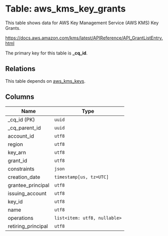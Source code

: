 # Table: aws_kms_key_grants

This table shows data for AWS Key Management Service (AWS KMS) Key Grants.

https://docs.aws.amazon.com/kms/latest/APIReference/API_GrantListEntry.html

The primary key for this table is **_cq_id**.

## Relations

This table depends on [aws_kms_keys](aws_kms_keys.md).

## Columns

| Name          | Type          |
| ------------- | ------------- |
|_cq_id (PK)|`uuid`|
|_cq_parent_id|`uuid`|
|account_id|`utf8`|
|region|`utf8`|
|key_arn|`utf8`|
|grant_id|`utf8`|
|constraints|`json`|
|creation_date|`timestamp[us, tz=UTC]`|
|grantee_principal|`utf8`|
|issuing_account|`utf8`|
|key_id|`utf8`|
|name|`utf8`|
|operations|`list<item: utf8, nullable>`|
|retiring_principal|`utf8`|
